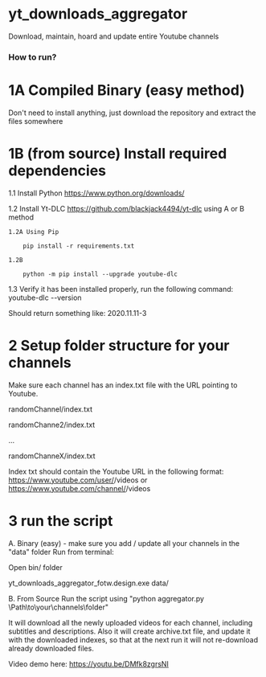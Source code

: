 # yt_downloads_aggregator
Download, maintain, hoard and update entire Youtube channels 

### How to run?

# 1A Compiled Binary (easy method)
Don't need to install anything, just download the repository and extract the files somewhere

# 1B (from source) Install required dependencies
1.1 Install Python https://www.python.org/downloads/

1.2 Install Yt-DLC https://github.com/blackjack4494/yt-dlc using A or B method

	1.2A Using Pip

		pip install -r requirements.txt 

	1.2B

		python -m pip install --upgrade youtube-dlc


1.3 Verify it has been installed properly, run the following command: youtube-dlc --version

Should return something like:  2020.11.11-3


# 2 Setup folder structure for your channels
Make sure each channel has an index.txt file with the URL pointing to Youtube.

randomChannel/index.txt

randomChanne2/index.txt

...

randomChanneX/index.txt


Index txt should contain the Youtube URL in the following format: 
https://www.youtube.com/user/<username>/videos
	or
https://www.youtube.com/channel/<channel-ID>/videos

# 3 run the script 
A. Binary (easy) - make sure you add / update all your channels in the "data" folder
Run from terminal: 

Open bin/ folder

yt_downloads_aggregator_fotw.design.exe data/

B. From Source
Run the script using "python aggregator.py \Path\to\your\channels\folder\"



It will download all the newly uploaded videos for each channel, including subtitles and descriptions.
Also it will create archive.txt file, and update it with the downloaded indexes, so that at the next run it will not re-download already downloaded files.

Video demo here: https://youtu.be/DMfk8zgrsNI 
